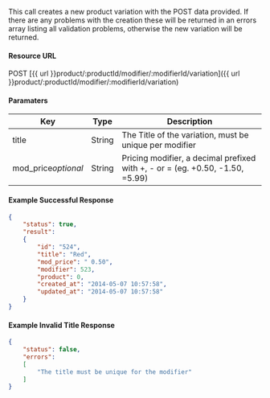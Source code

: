 <!--
@title Create new product variation
@author Moltin Ltd
@description Creates a new product variation
@order 3.1.1.5

@sidebar 1
@family Product/Modifier/Variation
@rate No
@auth Yes
@format JSON
@http POST
@version beta
-->
This call creates a new product variation with the POST data provided. If there are any problems with the creation these will be returned in an errors array listing all validation problems, otherwise the new variation will be returned.

#### Resource URL
POST [{{ url }}product/:productId/modifier/:modifierId/variation]({{ url }}product/:productId/modifier/:modifierId/variation)

#### Paramaters
Key | Type | Description
--- | ---- | -----------
title | String | The Title of the variation, must be unique per modifier
mod_price*optional* | String | Pricing modifier, a decimal prefixed with +, - or = (eg. +0.50, -1.50, =5.99)

<!--code-->
#### Example Successful Response
``` json
{
    "status": true,
    "result":
    {
        "id": "524",
        "title": "Red",
        "mod_price": " 0.50",
        "modifier": 523,
        "product": 0,
        "created_at": "2014-05-07 10:57:58",
        "updated_at": "2014-05-07 10:57:58"
    }
}
```

#### Example Invalid Title Response
``` json
{
    "status": false,
    "errors":
    [
        "The title must be unique for the modifier"
    ]
}
```
<!--/code-->